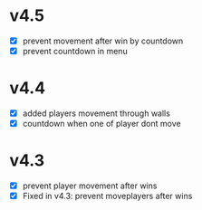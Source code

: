 # v4.5
- [x] prevent movement after win by countdown
- [x] prevent countdown in menu

# v4.4
- [x] added players movement through walls
- [x] countdown when one of player dont move

# v4.3
- [x] prevent player movement after wins
- [x] Fixed in v4.3: prevent moveplayers after wins
